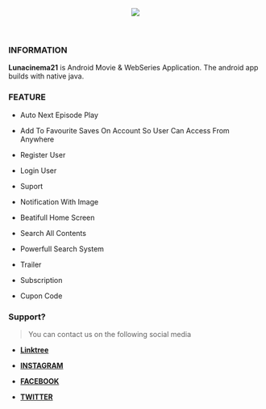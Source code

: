<p></p><div class="separator" style="clear: both; text-align: center;"><a href="https://1.bp.blogspot.com/-b7q4MJZ4uYY/YNxLS7KWMjI/AAAAAAAAD1Q/qjN9m1dg4-QLVErdh7whJQyQxDGcovG0QCLcBGAsYHQ/s1366/Kantai-Collection.jpg" imageanchor="1" style="margin-left: 1em; margin-right: 1em;"><img border="0" data-original-height="768" data-original-width="1366" src="https://1.bp.blogspot.com/-b7q4MJZ4uYY/YNxLS7KWMjI/AAAAAAAAD1Q/qjN9m1dg4-QLVErdh7whJQyQxDGcovG0QCLcBGAsYHQ/s16000/Kantai-Collection.jpg" /></a></div><br />&nbsp;<p></p>

### INFORMATION
**Lunacinema21** is Android Movie & WebSeries Application. 
The android app builds with native java.

### FEATURE

- Auto Next Episode Play

- Add To Favourite Saves On Account So User Can Access From Anywhere

- Register User

- Login User

- Suport

- Notification With Image

- Beatifull Home Screen

- Search All Contents

- Powerfull Search System

- Trailer

- Subscription 

- Cupon Code 

### Support?

> You can contact us on the following social media

- **[Linktree](https://linktr.ee/lunacinema21/)**

- **[INSTAGRAM](https://www.instagram.com/lunacinema21)**

- **[FACEBOOK](https://www.facebook.com/lunacinema21)**

- **[TWITTER](https://twitter.com/lunacinema21)**
